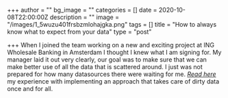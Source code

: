 +++
author = ""
bg_image = ""
categories = []
date = 2020-10-08T22:00:00Z
description = ""
image = "/images/1_5wuzu401frsbzmlohajgka.png"
tags = []
title = "How to always know what to expect from your data"
type = "post"

+++
When I joined the team working on a new and exciting project at ING Wholesale Banking in Amsterdam I thought I knew what I am signing for. My manager laid it out very clearly, our goal was to make sure that we can make better use of all the data that is scattered around. I just was not prepared for how many datasources there were waiting for me. [_Read here_ ](https://medium.com/@lkubosz/how-to-always-know-what-to-expect-from-your-data-922fd925551e)my experience with implementing an approach that takes care of dirty data once and for all.